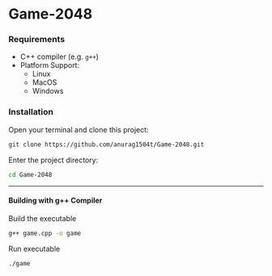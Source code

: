 # Game-2048

### Requirements

* C++ compiler (e.g. `g++`)
* Platform Support:
  * Linux
  * MacOS
  * Windows

### Installation

Open your terminal and clone this project:
```sh
git clone https://github.com/anurag1504t/Game-2048.git
```
Enter the project directory:
```sh
cd Game-2048
```

---

#### Building with g++ Compiler
Build the executable
```sh
g++ game.cpp -o game
```

Run executable
```
./game
```